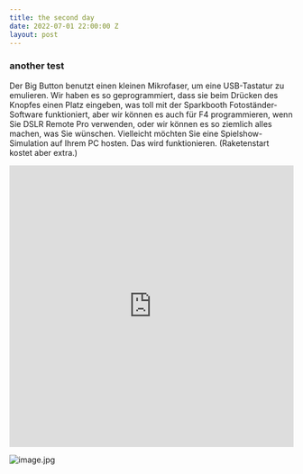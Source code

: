 ```yaml
---
title: the second day
date: 2022-07-01 22:00:00 Z
layout: post
---
```


### another test

  
Der Big Button benutzt einen kleinen Mikrofaser, um eine USB-Tastatur zu emulieren. Wir haben es so geprogrammiert, dass sie beim Drücken des Knopfes einen Platz eingeben, was toll mit der Sparkbooth Fotoständer-Software funktioniert, aber wir können es auch für F4 programmieren, wenn Sie DSLR Remote Pro verwenden, oder wir können es so ziemlich alles machen, was Sie wünschen. Vielleicht möchten Sie eine Spielshow-Simulation auf Ihrem PC hosten. Das wird funktionieren. (Raketenstart kostet aber extra.)

<iframe src="https://gpx.studio/?state=%7B%22urls%22:%5B%22https%3A%2F%2Fnevvkid.github.io%2Fjekyll-cycle-log%2Froutes%2Fberlin-copenhagen-2019-stage2.gpx%22%5D%7D&embed&source=cosm&distance&direction" width="100%" height="500" frameborder="0" allowfullscreen><p><a href="https://gpx.studio/?state=%7B%22urls%22:%5B%22https%3A%2F%2Fnevvkid.github.io%2Fjekyll-cycle-log%2Froutes%2Fberlin-copenhagen-2019-stage2.gpx%22%5D%7D></a></p></iframe>

![image.jpg](https://nevvkid.github.io/bikepacking-jojos.de//uploads/image.jpg)
